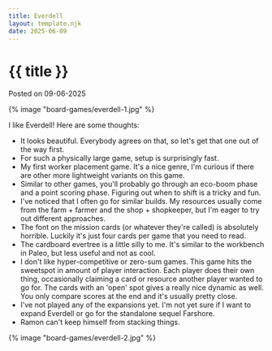 ```yaml
---
title: Everdell
layout: template.njk
date: 2025-06-09
---
```


<div class="post-header">
    <h1 class="post-title">{{ title }}</h1>
    <p class="post-metadata">Posted on 09-06-2025</p>
</div>


{% image "board-games/everdell-1.jpg" %}

I like Everdell! Here are some thoughts:

- It looks beautiful. Everybody agrees on that, so let's get that one out of the way first.
- For such a physically large game, setup is surprisingly fast.
- My first worker placement game. It's a nice genre, I'm curious if there are other more lightweight variants on this game.
- Similar to other games, you'll probably go through an eco-boom phase and a point scoring phase. Figuring out when to shift is a tricky and fun.
- I've noticed that I often go for similar builds. My resources usually come from the farm + farmer and the shop + shopkeeper, but I'm eager to try out different approaches.
- The font on the mission cards (or whatever they're called) is absolutely horrible. Luckily it's just four cards per game that you need to read.
- The cardboard evertree is a little silly to me. It's similar to the workbench in Paleo, but less useful and not as cool.
- I don't like hyper-competitive or zero-sum games. This game hits the sweetspot in amount of player interaction. Each player does their own thing, occasionally claiming a card or resource another player wanted to go for. The cards with an 'open' spot gives a really nice dynamic as well. You only compare scores at the end and it's usually pretty close. 
- I've not played any of the expansions yet. I'm not yet sure if I want to expand Everdell or go for the standalone sequel Farshore.
- Ramon can't keep himself from stacking things.

{% image "board-games/everdell-2.jpg" %}
